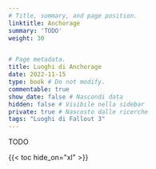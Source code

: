 ```yaml
---
# Title, summary, and page position.
linktitle: Anchorage
summary: 'TODO'
weight: 30


# Page metadata.
title: Luoghi di Anchorage 
date: 2022-11-15
type: book # Do not modify.
commentable: true
show_date: false # Nascondi data
hidden: false # Visibile nella sidebar
private: true # Nascosto dalle ricerche
tags: "Luoghi di Fallout 3"
---
```


TODO

{{< toc hide_on="xl" >}}